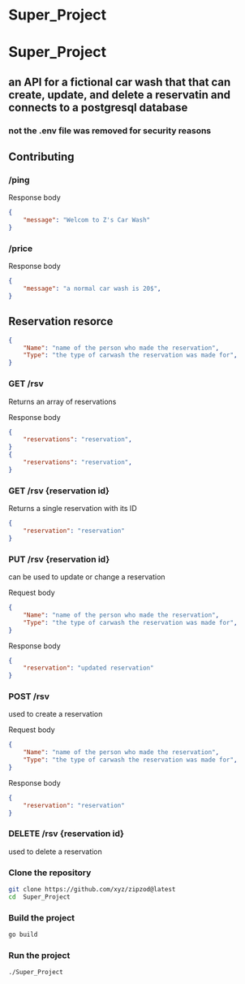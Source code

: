 # Super_Project

# Super_Project
## an API for a fictional car wash that that can create, update, and delete a reservatin and connects to a postgresql database 
### not the .env file was removed for security reasons 


## Contributing

### /ping
Response body
```json
{
    "message": "Welcom to Z's Car Wash"
}
```

### /price
Response body
```json
{
    "message": "a normal car wash is 20$",    
}
```

## Reservation resorce 
```json
{
	"Name": "name of the person who made the reservation",
	"Type": "the type of carwash the reservation was made for",
}
```

### GET /rsv
Returns an array of reservations

Response body
```json
{
    "reservations": "reservation",
}
{
    "reservations": "reservation",
}
```

### GET /rsv {reservation id}
Returns a single reservation with its ID

```json
{
    "reservation": "reservation"
}
```

### PUT /rsv {reservation id}
can be used to update or change a reservation

Request body
```json
{
	"Name": "name of the person who made the reservation",
	"Type": "the type of carwash the reservation was made for",
}
```

Response body
```json
{
    "reservation": "updated reservation"
}
```

### POST /rsv
used to create a reservation 

Request body
```json
{
    "Name": "name of the person who made the reservation",
	"Type": "the type of carwash the reservation was made for",
}
```

Response body 
```json
{
    "reservation": "reservation"
}
```

### DELETE /rsv {reservation id}
used to delete  a reservation

### Clone the repository
```bash
git clone https://github.com/xyz/zipzod@latest
cd  Super_Project
```

### Build the project
```bash
go build
```

### Run the project
```bash
./Super_Project
```
